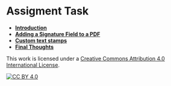 # Assigment Task


-   [**Introduction**](intro/README.md)
-   [**Adding a Signature Field to a PDF**](sign/README.md)
-   [**Custom text stamps**](stamps/README.md)
-   [**Final Thoughts**](final/README.md)



This work is licensed under a [Creative Commons Attribution 4.0 International
License][cc-by].

[![CC BY 4.0][cc-by-image]][cc-by]

[cc-by]: http://creativecommons.org/licenses/by/4.0/

[cc-by-image]: https://i.creativecommons.org/l/by/4.0/88x31.png
